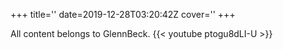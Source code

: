 +++
title=''
date=2019-12-28T03:20:42Z
cover=''
+++

All content belongs to GlennBeck.
{{< youtube ptogu8dLI-U >}}
